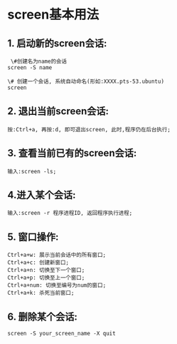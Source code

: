 # screen基本用法
## 1. 启动新的screen会话:

```shell
 \#创建名为name的会话
screen -S name 

\# 创建一个会话, 系统自动命名(形如:XXXX.pts-53.ubuntu)
screen
```

## 2. 退出当前screen会话:

```shell
按:Ctrl+a, 再按:d, 即可退出screen, 此时,程序仍在后台执行;
```

## 3. 查看当前已有的screen会话:

```shell
输入:screen -ls;
```

## 4.进入某个会话:

```shell
输入:screen -r 程序进程ID, 返回程序执行进程;
```

## 5. 窗口操作:

```shell
Ctrl+a+w: 展示当前会话中的所有窗口;
Ctrl+a+c: 创建新窗口;
Ctrl+a+n: 切换至下一个窗口;
Ctrl+a+p: 切换至上一个窗口;
Ctrl+a+num: 切换至编号为num的窗口;
Ctrl+a+k: 杀死当前窗口;
```

## 6. 删除某个会话:

```
screen -S your_screen_name -X quit
```


